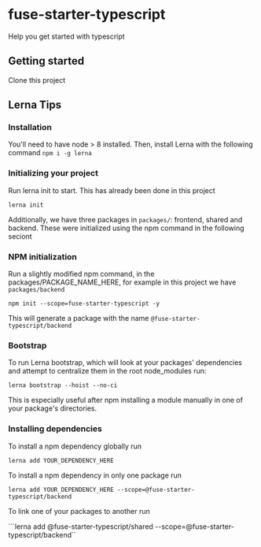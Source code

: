# fuse-starter-typescript

Help you get started with typescript

## Getting started

Clone this project

## Lerna Tips

### Installation

You'll need to have node > 8 installed. Then, install Lerna with the following command
```npm i -g lerna```

### Initializing your project

Run lerna init to start. This has already been done in this project

```lerna init```

Additionally, we have three packages in ```packages/```: frontend, shared and backend. These were initialized using the npm command in the following seciont

### NPM initialization

Run a slightly modified npm command, in the packages/PACKAGE_NAME_HERE, for example in this project we have ```packages/backend```

```npm init --scope=fuse-starter-typescript -y```

This will generate a package with the name ```@fuse-starter-typescript/backend```

### Bootstrap

To run Lerna bootstrap, which will look at your packages' dependencies and attempt to centralize them in the root node_modules run:

```lerna bootstrap --hoist --no-ci```

This is especially useful after npm installing a module manually in one of your package's directories.

### Installing dependencies

To install a npm dependency globally run

```lerna add YOUR_DEPENDENCY_HERE```

To install a npm dependency in only one package run

```lerna add YOUR_DEPENDENCY_HERE --scope=@fuse-starter-typescript/backend```

To link one of your packages to another run

```lerna add @fuse-starter-typescript/shared --scope=@fuse-starter-typescript/backend``
